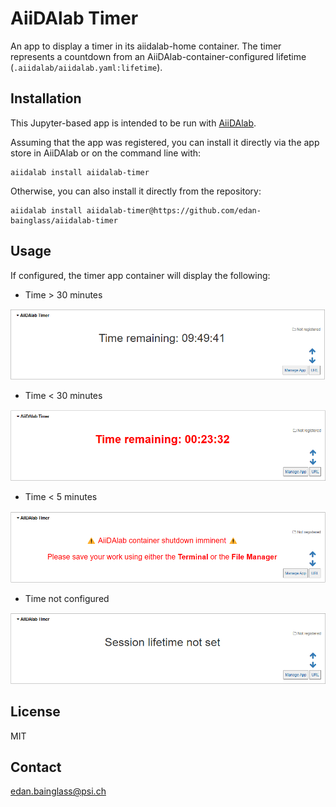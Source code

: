 # AiiDAlab Timer

An app to display a timer in its aiidalab-home container. The timer represents a countdown from an AiiDAlab-container-configured lifetime (`.aiidalab/aiidalab.yaml:lifetime`).

## Installation

This Jupyter-based app is intended to be run with [AiiDAlab](https://www.materialscloud.org/aiidalab).

Assuming that the app was registered, you can install it directly via the app store in AiiDAlab or on the command line with:

```
aiidalab install aiidalab-timer
```

Otherwise, you can also install it directly from the repository:

```
aiidalab install aiidalab-timer@https://github.com/edan-bainglass/aiidalab-timer
```

## Usage

If configured, the timer app container will display the following:

- Time > 30 minutes

![alt text](misc/image1.png)

- Time < 30 minutes

![alt text](misc/image2.png)

- Time < 5 minutes

![alt text](misc/image3.png)

- Time not configured

![alt text](misc/image4.png)

## License

MIT

## Contact

edan.bainglass@psi.ch
